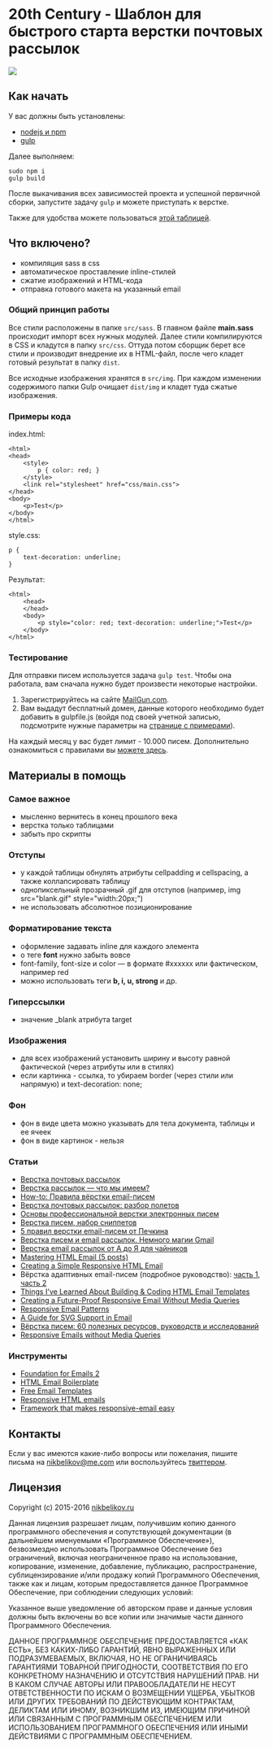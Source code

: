 # 20th Century - Шаблон для быстрого старта верстки почтовых рассылок

![](http://s020.radikal.ru/i716/1506/2c/4116d3c6c9e6.jpg)

## Как начать

У вас должны быть установлены:

- [nodejs и npm](https://nodejs.org/)
- [gulp](http://gulpjs.com/)

Далее выполняем:

```
sudo npm i
gulp build
```

После выкачивания всех зависимостей проекта и успешной первичной сборки, запустите задачу `gulp` и можете приступать к верстке.

Также для удобства можете пользоваться [этой таблицей](https://www.campaignmonitor.com/css/).

## Что включено?

- компиляция sass в css
- автоматическое проставление inline-стилей
- сжатие изображений и HTML-кода
- отправка готового макета на указанный email

### Общий принцип работы

Все стили расположены в папке `src/sass`. В главном файле **main.sass** происходит импорт всех нужных модулей. Далее стили компилируются в CSS и кладутся в папку `src/css`. Оттуда потом сборщик берет все стили и производит внедрение их в HTML-файл, после чего кладет готовый результат в папку `dist`.

Все исходные изображения хранятся в `src/img`. При каждом изменении содержимого папки Gulp очищает `dist/img` и кладет туда сжатые изображения.

### Примеры кода

index.html:

```
<html>
<head>
	<style>
		p { color: red; }
	</style> 
	<link rel="stylesheet" href="css/main.css">
</head>
<body>
	<p>Test</p>
</body>
</html>
```

style.css:

```
p {
	text-decoration: underline;
}
```

Результат:

```
<html>
	<head>
	</head>
	<body>
		<p style="color: red; text-decoration: underline;">Test</p>
	</body>
</html>
```

### Тестирование

Для отправки писем используется задача `gulp test`. Чтобы она работала, вам сначала нужно будет произвести некоторые настройки.

1. Зарегистрируйтесь на сайте [MailGun.com](http://www.mailgun.com/).
2. Вам выдадут бесплатный домен, данные которого необходимо будет добавить в gulpfile.js (войдя под своей учетной записью, подсмотрите нужные параметры на [странице с примерами](https://documentation.mailgun.com/api-sending.html#examples)).

На каждый месяц у вас будет лимит - 10.000 писем. Дополнительно ознакомиться с правилами вы [можете здесь](http://www.mailgun.com/pricing).

## Материалы в помощь

### Самое важное

- мысленно вернитесь в конец прошлого века
- верстка только таблицами
- забыть про скрипты

### Отступы

- у каждой таблицы обнулять атрибуты cellpadding и cellspacing, а также коллапсировать таблицу
- однопиксельный прозрачный .gif для отступов (например, img src="blank.gif" style="width:20px;")
- не использовать абсолютное позиционирование

### Форматирование текста

- оформление задавать inline для каждого элемента
- о теге **font** нужно забыть вовсе
- font-family, font-size и color — в формате #xxxxxx или фактическом, например red
- можно использовать теги **b, i, u, strong** и др.

### Гиперссылки

- значение _blank атрибута target

### Изображения

- для всех изображений установить ширину и высоту равной фактической (через атрибуты или в стилях)
- если картинка - ссылка, то убираем border (через стили или напрямую) и text-decoration: none;

### Фон

- фон в виде цвета можно указывать для тела документа, таблицы и ее ячеек
- фон в виде картинок - нельзя

### Статьи

- [Верстка почтовых рассылок](http://habrahabr.ru/post/112163/)
- [Верстка рассылок — что мы имеем?](http://habrahabr.ru/post/157309/)
- [How-to: Правила вёрстки email-писем](http://habrahabr.ru/company/pechkin/blog/255819/)
- [Верстка почтовых рассылок: разбор полетов](http://habrahabr.ru/post/114234/)
- [Основы профессиональной верстки электронных писем](http://habrahabr.ru/post/180013/)
- [Верстка писем, набор сниппетов](http://habrahabr.ru/post/193430/)
- [5 правил верстки email-писем от Печкина](http://habrahabr.ru/company/pechkin/blog/182964/)
- [Верстка писем и email рассылок. Немного магии Gmail](http://habrahabr.ru/post/193790/)
- [Верстка email рассылок от А до Я для чайников](http://habrahabr.ru/post/252279/)
- [Mastering HTML Email (5 posts)](http://dev.tutsplus.com/series/mastering-html-email--webdesign-17696?view=grid)
- [Creating a Simple Responsive HTML Email](http://dev.tutsplus.com/articles/creating-a-simple-responsive-html-email--webdesign-12978)
- Вёрстка адаптивных email-писем (подробное руководство): [часть 1](http://habrahabr.ru/company/pechkin/blog/256853/), [часть 2](http://habrahabr.ru/company/pechkin/blog/257397/)
- [Things I've Learned About Building & Coding HTML Email Templates](http://www.leemunroe.com/building-html-email/)
- [Creating a Future-Proof Responsive Email Without Media Queries](http://webdesign.tutsplus.com/tutorials/creating-a-future-proof-responsive-email-without-media-queries--cms-23919)
- [Responsive Email Patterns](http://responsiveemailpatterns.com/)
- [A Guide for SVG Support in Email](https://css-tricks.com/a-guide-on-svg-support-in-email/)
- [Вёрстка писем: 60 полезных ресурсов, руководств и исследований](http://habrahabr.ru/company/pechkin/blog/273677/)
- [Responsive Emails without Media Queries](https://medium.freecodecamp.com/the-fab-four-technique-to-create-responsive-emails-without-media-queries-baf11fdfa848#.qpab929l8)

### Инструменты

- [Foundation for Emails 2](http://foundation.zurb.com/emails.html)
- [HTML Email Boilerplate](http://htmlemailboilerplate.com/)
- [Free Email Templates](http://www.campaignmonitor.com/templates/)
- [Responsive HTML emails](http://zurb.com/ink/)
- [Framework that makes responsive-email easy](https://mjml.io/)

## Контакты

Если у вас имеются какие-либо вопросы или пожелания, пишите письма на [nikbelikov@me.com](mailto:nikbelikov@me.com) или воспользуйтесь [твиттером](https://twitter.com/_nikbelikov).

## Лицензия

Copyright (c) 2015-2016 [nikbelikov.ru](http://nikbelikov.ru/)

Данная лицензия разрешает лицам, получившим копию данного программного обеспечения и сопутствующей документации (в дальнейшем именуемыми «Программное Обеспечение»), безвозмездно использовать Программное Обеспечение без ограничений, включая неограниченное право на использование, копирование, изменение, добавление, публикацию, распространение, сублицензирование и/или продажу копий Программного Обеспечения, также как и лицам, которым предоставляется данное Программное Обеспечение, при соблюдении следующих условий:

Указанное выше уведомление об авторском праве и данные условия должны быть включены во все копии или значимые части данного Программного Обеспечения.

ДАННОЕ ПРОГРАММНОЕ ОБЕСПЕЧЕНИЕ ПРЕДОСТАВЛЯЕТСЯ «КАК ЕСТЬ», БЕЗ КАКИХ-ЛИБО ГАРАНТИЙ, ЯВНО ВЫРАЖЕННЫХ ИЛИ ПОДРАЗУМЕВАЕМЫХ, ВКЛЮЧАЯ, НО НЕ ОГРАНИЧИВАЯСЬ ГАРАНТИЯМИ ТОВАРНОЙ ПРИГОДНОСТИ, СООТВЕТСТВИЯ ПО ЕГО КОНКРЕТНОМУ НАЗНАЧЕНИЮ И ОТСУТСТВИЯ НАРУШЕНИЙ ПРАВ. НИ В КАКОМ СЛУЧАЕ АВТОРЫ ИЛИ ПРАВООБЛАДАТЕЛИ НЕ НЕСУТ ОТВЕТСТВЕННОСТИ ПО ИСКАМ О ВОЗМЕЩЕНИИ УЩЕРБА, УБЫТКОВ ИЛИ ДРУГИХ ТРЕБОВАНИЙ ПО ДЕЙСТВУЮЩИМ КОНТРАКТАМ, ДЕЛИКТАМ ИЛИ ИНОМУ, ВОЗНИКШИМ ИЗ, ИМЕЮЩИМ ПРИЧИНОЙ ИЛИ СВЯЗАННЫМ С ПРОГРАММНЫМ ОБЕСПЕЧЕНИЕМ ИЛИ ИСПОЛЬЗОВАНИЕМ ПРОГРАММНОГО ОБЕСПЕЧЕНИЯ ИЛИ ИНЫМИ ДЕЙСТВИЯМИ С ПРОГРАММНЫМ ОБЕСПЕЧЕНИЕМ.

